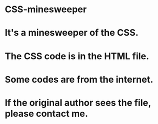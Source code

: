 # CSS-minesweeper
# It's a minesweeper of the CSS.
# The CSS code is in the HTML file.
# Some codes are from the internet.
# If the original author sees the file, please contact me.
